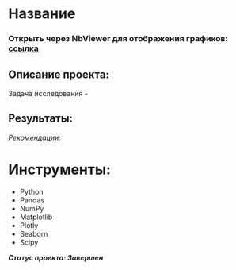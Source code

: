 # Название

### Открыть через NbViewer для отображения графиков: [ссылка]()

## Описание проекта:
Задача исследования - 

## Результаты:

*Рекомендации:*

# Инструменты:

- Python
- Pandas
- NumPy
- Matplotlib
- Plotly
- Seaborn
- Scipy

***Статус проекта: Завершен***
